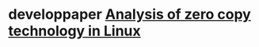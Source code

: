 # developpaper [Analysis of zero copy technology in Linux](https://developpaper.com/analysis-of-zero-copy-technology-in-linux/)

